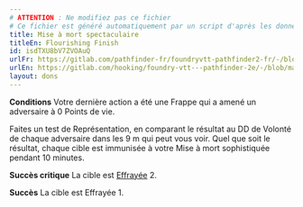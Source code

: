 ```yaml
---
# ATTENTION : Ne modifiez pas ce fichier
# Ce fichier est généré automatiquement par un script d'après les données du module Foundry VTT officiel et de sa traduction
title: Mise à mort spectaculaire
titleEn: Flourishing Finish
id: isdTXU8bV7ZVOAuQ
urlFr: https://gitlab.com/pathfinder-fr/foundryvtt-pathfinder2-fr/-/blob/master/data/feats/isdTXU8bV7ZVOAuQ.htm
urlEn: https://gitlab.com/hooking/foundry-vtt---pathfinder-2e/-/blob/master/packs/data/feats.db/flourishing-finish.json
layout: dons
---
```

**Conditions** Votre dernière action a été une Frappe qui a amené un adversaire à 0 Points de vie.

Faites un test de Représentation, en comparant le résultat au DD de Volonté de chaque adversaire dans les 9 m qui peut vous voir. Quel que soit le résultat, chaque cible est immunisée à votre Mise à mort sophistiquée pendant 10 minutes.

**Succès critique** La cible est [Effrayée](../conditions/effrayé.html) 2.

**Succès** La cible est Effrayée 1.
